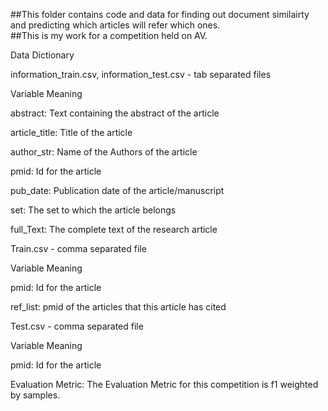 ##This folder contains code and data for finding out document similairty and predicting which articles will refer which ones.   
##This is my work for a competition held on AV.     

Data Dictionary
 

information_train.csv, information_test.csv - tab separated files

 

Variable   Meaning

abstract: Text containing the abstract of the article

article_title: Title of the article

author_str: Name of the Authors of the article

pmid: Id for the article

pub_date: Publication date of the article/manuscript

set: The set to which the article belongs

full_Text: The complete text of the research article



Train.csv - comma separated file

Variable      Meaning

pmid: Id for the article

ref_list: pmid of the articles that this article has cited


Test.csv - comma separated file

 

Variable        Meaning

pmid: Id for the article

Evaluation Metric: The Evaluation Metric for this competition is f1 weighted by samples.




